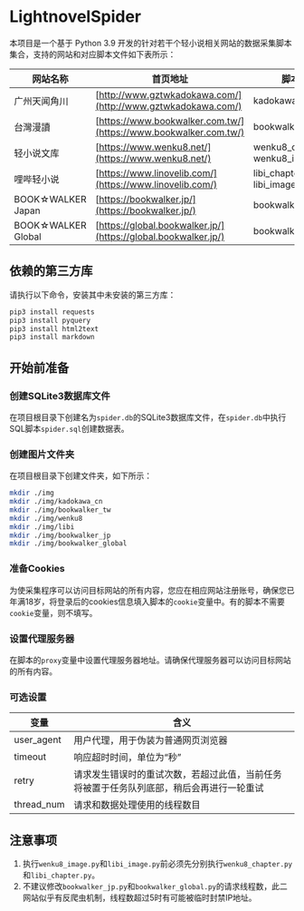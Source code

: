 # LightnovelSpider

本项目是一个基于 Python 3.9 开发的针对若干个轻小说相关网站的数据采集脚本集合，支持的网站和对应脚本文件如下表所示：

| 网站名称           | 首页地址                                                     | 脚本文件                           |
| ------------------ | ------------------------------------------------------------ | ---------------------------------- |
| 广州天闻角川       | [http://www.gztwkadokawa.com/](http://www.gztwkadokawa.com/) | kadokawa_cn.py                     |
| 台灣漫讀           | [https://www.bookwalker.com.tw/](https://www.bookwalker.com.tw/) | bookwalker_tw.py                   |
| 轻小说文库         | [https://www.wenku8.net/](https://www.wenku8.net/)           | wenku8_chapter.py, wenku8_image.py |
| 哩哔轻小说         | [https://www.linovelib.com/](https://www.linovelib.com/)     | libi_chapter.py, libi_image.py     |
| BOOK☆WALKER Japan  | [https://bookwalker.jp/](https://bookwalker.jp/)             | bookwalker_jp.py                   |
| BOOK☆WALKER Global | [https://global.bookwalker.jp/](https://global.bookwalker.jp/) | bookwalker_global.py               |

## 依赖的第三方库

请执行以下命令，安装其中未安装的第三方库：

```bash
pip3 install requests
pip3 install pyquery
pip3 install html2text
pip3 install markdown
```

## 开始前准备

### 创建SQLite3数据库文件

在项目根目录下创建名为`spider.db`的SQLite3数据库文件，在`spider.db`中执行SQL脚本`spider.sql`创建数据表。

### 创建图片文件夹

在项目根目录下创建文件夹，如下所示：

```bash
mkdir ./img
mkdir ./img/kadokawa_cn
mkdir ./img/bookwalker_tw
mkdir ./img/wenku8
mkdir ./img/libi
mkdir ./img/bookwalker_jp
mkdir ./img/bookwalker_global
```

### 准备Cookies

为使采集程序可以访问目标网站的所有内容，您应在相应网站注册账号，确保您已年满18岁，将登录后的cookies信息填入脚本的`cookie`变量中。有的脚本不需要`cookie`变量，则不填写。

### 设置代理服务器

在脚本的`proxy`变量中设置代理服务器地址。请确保代理服务器可以访问目标网站的所有内容。

### 可选设置

| 变量       | 含义                                                         |
| ---------- | ------------------------------------------------------------ |
| user_agent | 用户代理，用于伪装为普通网页浏览器                           |
| timeout    | 响应超时时间，单位为“秒”                                     |
| retry      | 请求发生错误时的重试次数，若超过此值，当前任务将被置于任务队列底部，稍后会再进行一轮重试 |
| thread_num | 请求和数据处理使用的线程数目                                 |

## 注意事项

1. 执行`wenku8_image.py`和`libi_image.py`前必须先分别执行`wenku8_chapter.py`和`libi_chapter.py`。
2. 不建议修改`bookwalker_jp.py`和`bookwalker_global.py`的请求线程数，此二网站似乎有反爬虫机制，线程数超过5时有可能被临时封禁IP地址。
